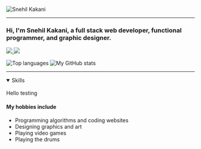 ![Snehil Kakani](https://snek152.github.io/images/Snehil%20Kakani.png)

<hr>

### Hi, I'm Snehil Kakani, a full stack web developer, functional programmer, and graphic designer.

<a href="mailto:kakanisnehil@gmail.com">
  <img src="https://img.shields.io/badge/Gmail-D14836?style=for-the-badge&logo=gmail&logoColor=white"></img>
</a>

<a href="https://linkedin.com/in/snehilkakani">
  <img src="https://img.shields.io/badge/LinkedIn-0077B5?style=for-the-badge&logo=linkedin&logoColor=white"></img>
</a>

![Top languages](https://github-readme-stats.vercel.app/api/top-langs/?username=snek152&layout=compact)
![My GitHub stats](https://github-readme-stats.vercel.app/api?username=snek152&show_icons=true&hide=stars,issues)

<hr>

<details open>
  <summary>Skills</summary>
  <br>
  Hello testing
</details>


#### My hobbies include
- Programming algorithms and coding websites
- Designing graphics and art
- Playing video games
- Playing the drums
